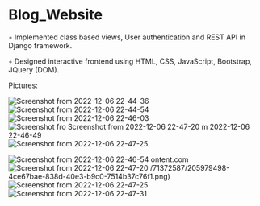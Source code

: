 # Blog_Website

◦ Implemented class based views, User authentication and REST API in Django framework.

◦ Designed interactive frontend using HTML, CSS, JavaScript, Bootstrap, JQuery (DOM).

Pictures:

![Screenshot from 2022-12-06 22-44-36](https://user-images.githubusercontent.com/71372587/205979455-7936565e-7e27-4da5-84c1-9c15b18e965f.png)
![Screenshot from 2022-12-06 22-44-54](https://user-images.githubusercontent.com/71372587/205979465-1701af6c-bad0-482f-a93a-144f03b8b4ec.png)
![Screenshot from 2022-12-06 22-46-03](https://user-images.githubusercontent.com/71372587/205979470-76335e3c-7f82-40f6-9d57-48cd13541a2d.png)
![Screenshot fro
![Screenshot from 2022-12-06 22-47-20](https://user-images.githubusercontent.com/71372587/205979484-c04efd45-e93c-4dac-bfb2-75da2033c697.png)
m 2022-12-06 22-46-49](https://user-images.githubusercontent.com/71372587/205979474-1c7acfcd-7299-48eb-ae48-9fc3c58b4b75.png)
![Screenshot from 2022-12-06 22-47-25](https://user-images.githubusercontent.com/71372587/205979937-78f1fd7d-ab5e-4590-88b1-e9a1061da564.png)

![Screenshot from 2022-12-06 22-46-54](https://user-images.githubusercontent.com/71372587/205979767-28697545-9f11-40a6-b691-993706cb7840.png)
ontent.com
![Screenshot from 2022-12-06 22-47-20](https://user-images.githubusercontent.com/71372587/205979995-8d8cd338-412f-4194-8ed5-76578339ecc7.png)
/71372587/205979498-4ce67bae-838d-40e3-b9c0-7514b37c76f1.png)
![Screenshot from 2022-12-06 22-47-25](https://user-images.githubusercontent.com/71372587/205979488-552f15ce-9c80-41ec-8402-f1ebfcfff030.png)
![Screenshot from 2022-12-06 22-47-31](https://user-images.githubusercontent.com/71372587/205979498-4ce67bae-838d-40e3-b9c0-7514b37c76f1.png)
